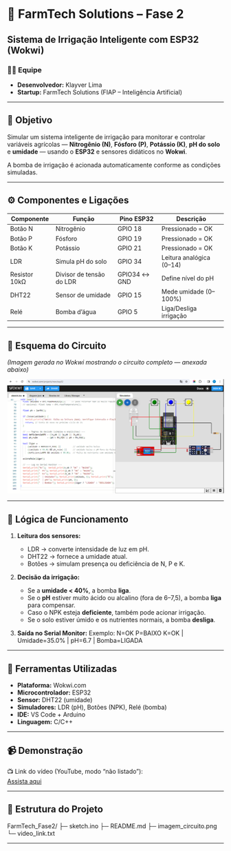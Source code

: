 # 🌱 FarmTech Solutions – Fase 2  
## Sistema de Irrigação Inteligente com ESP32 (Wokwi)

### 👩‍💻 Equipe
- **Desenvolvedor:** Klayver Lima  
- **Startup:** FarmTech Solutions (FIAP – Inteligência Artificial)

---

## 🎯 Objetivo
Simular um sistema inteligente de irrigação para monitorar e controlar variáveis agrícolas — **Nitrogênio (N)**, **Fósforo (P)**, **Potássio (K)**, **pH do solo** e **umidade** — usando o **ESP32** e sensores didáticos no **Wokwi**.

A bomba de irrigação é acionada automaticamente conforme as condições simuladas.

---

## ⚙️ Componentes e Ligações

| Componente | Função | Pino ESP32 | Descrição |
|-------------|---------|-------------|------------|
| Botão N | Nitrogênio | GPIO 18 | Pressionado = OK |
| Botão P | Fósforo | GPIO 19 | Pressionado = OK |
| Botão K | Potássio | GPIO 21 | Pressionado = OK |
| LDR | Simula pH do solo | GPIO 34 | Leitura analógica (0–14) |
| Resistor 10kΩ | Divisor de tensão do LDR | GPIO34 ↔ GND | Define nível do pH |
| DHT22 | Sensor de umidade | GPIO 15 | Mede umidade (0–100%) |
| Relé | Bomba d’água | GPIO 5 | Liga/Desliga irrigação |

---

## 🔌 Esquema do Circuito
*(Imagem gerada no Wokwi mostrando o circuito completo — anexada abaixo)*  

![Circuito ESP32 FarmTech](./imagem_circuito.png)

---

## 🧠 Lógica de Funcionamento

1. **Leitura dos sensores:**
   - LDR → converte intensidade de luz em pH.
   - DHT22 → fornece a umidade atual.
   - Botões → simulam presença ou deficiência de N, P e K.

2. **Decisão da irrigação:**
   - Se a **umidade < 40%**, a bomba **liga**.
   - Se o **pH** estiver muito ácido ou alcalino (fora de 6–7,5), a bomba **liga** para compensar.
   - Caso o NPK esteja **deficiente**, também pode acionar irrigação.
   - Se o solo estiver úmido e os nutrientes normais, a bomba **desliga**.

3. **Saída no Serial Monitor:**
   Exemplo:
N=OK P=BAIXO K=OK | Umidade=35.0% | pH=6.7 | Bomba=LIGADA


---

## 🧰 Ferramentas Utilizadas
- **Plataforma:** Wokwi.com  
- **Microcontrolador:** ESP32  
- **Sensor:** DHT22 (umidade)  
- **Simuladores:** LDR (pH), Botões (NPK), Relé (bomba)  
- **IDE:** VS Code + Arduino  
- **Linguagem:** C/C++

---

## 📹 Demonstração
📺 Link do vídeo (YouTube, modo “não listado”):  
[Assista aqui](https://youtube.com/SEU-LINK-AQUI)

---

## 📎 Estrutura do Projeto
FarmTech_Fase2/
├─ sketch.ino
├─ README.md
├─ imagem_circuito.png
└─ video_link.txt


---


